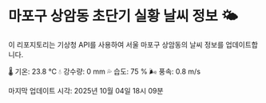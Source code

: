 
# 마포구 상암동 초단기 실황 날씨 정보 🌤️

이 리포지토리는 기상청 API를 사용하여 서울 마포구 상암동의 날씨 정보를 업데이트합니다. 

🌡️ 기온: 23.8 ℃
💧 강수량: 0 mm
💦 습도: 75 %
🌬️ 풍속: 0.8 m/s

마지막 업데이트 시각: 2025년 10월 04일 18시 09분    
